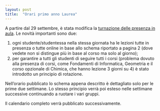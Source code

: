 ```yaml
---
layout: post
title:  "Orari primo anno Laurea"
---
```


A partire dal 29 settembre, è stata modifica la [turnazione delle presenza in aula](http://160.80.86.93//public/didattica/2020-21/Studenti-1-anno-in-presenza-00000002.pdf).
Le novità importanti sono due:
1. ogni studente/studentessa nella stessa giornata ha le lezioni tutte in presenza o tutte online in base allo schema riportato a pagina 2
(dove vedete non si distingue più in base al corso ma solo al giorno);
2. per garantire a tutti gli studenti di seguire tutti i corsi (problema dovuto alla presenza di corsi, come Fondamenti di
Informatica, Geometria e il corso opzionale di Chimica, che hanno lezione 3 giorni su 4) è stato introdotto un principio di rotazione.



Nell’orario pubblicato lo schema appena descritto è dettagliato solo per le prime due settimane. Lo stesso principio verrà poi esteso nelle
settimane successive continuando a ruotare i vari gruppi.

Il calendario completo verrà pubblicato successivamente.

